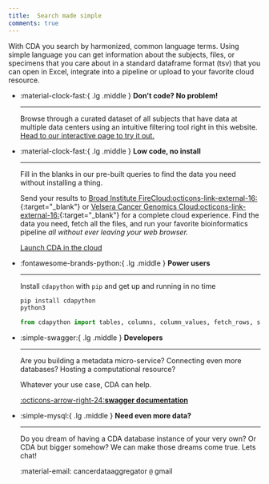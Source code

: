 ```yaml
---
title:  Search made simple
comments: true
---
```


<div class="center" markdown> <p>With CDA you search by harmonized, common language terms. Using simple language you can get information about the subjects, files, or specimens that you care about in a standard dataframe format (tsv) that you can open in Excel, integrate into a pipeline or upload to your favorite cloud resource.</p></div>


<div class="grid cards" markdown>

-   :material-clock-fast:{ .lg .middle } __Don't code? No problem!__

    ---

    Browse through a curated dataset of all subjects that have data at multiple data centers using an intuitive filtering tool right in this website. 
<a href="./interactive/" title="interactive search" class="md-button md-button">Head to our interactive page to try it out.
</a></p>

-   :material-clock-fast:{ .lg .middle } __Low code, no install__

    ---

    Fill in the blanks in our pre-built queries to find the data you need without installing a thing. <p>Send your results to [Broad Institute FireCloud:octicons-link-external-16:](https://datacommons.cancer.gov/analytical-resource/broad-institute-firecloud){:target="_blank"} or [Velsera Cancer Genomics Cloud:octicons-link-external-16:](https://www.cancergenomicscloud.org/){:target="_blank"} for a complete cloud experience. Find the data you need, fetch all the files, and run your favorite bioinformatics pipeline *all without ever leaving your web browser.*<p>
<a href="https://colab.research.google.com/github/CancerDataAggregator/Community-Notebooks/blob/main/Tutorials/Welcome.ipynb" title="Try it now" class="md-button md-button">Launch CDA in the cloud
</a></p>

-   :fontawesome-brands-python:{ .lg .middle } __Power users__

    ---

    Install `cdapython` with `pip` and get up
    and running in no time

    ```bash
    pip install cdapython
    python3
    ```

    ```python
    from cdapython import tables, columns, column_values, fetch_rows, summary_counts
    ```

-   :simple-swagger:{ .lg .middle } __Developers__

    ---

    Are you building a metadata micro-service? Connecting even more databases? Hosting a computational resource? <p>Whatever your use case, CDA can help.

    [:octicons-arrow-right-24:**swagger documentation**](./documentation/developers/)

-   :simple-mysql:{ .lg .middle } __Need even more data?__

    ---

    Do you dream of having a CDA database instance of your very own? Or CDA but bigger somehow?
    We can make those dreams come true. Lets chat!

    :material-email: cancerdataaggregator `@` gmail

</div>

